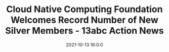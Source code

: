 ---
"title": "Cloud Native Computing Foundation Welcomes Record Number of New Silver Members - 13abc Action News"
"date": "2021-10-13 16:0:0"
"feed_name": "GOOGLENEWSINDUSTRIAL"
"feed_website": "https://news.google.com/search?q=industrial%2Bincident&hl=en-US&gl=US&ceid=US:en"
"feed_rss": "https://news.google.com/rss/search?q=industrial%2Bincident&hl=en-US&gl=US&ceid=US:en"
"link": "https://www.13abc.com/prnewswire/2021/10/13/cloud-native-computing-foundation-welcomes-record-number-new-silver-members/"
"source": "{'href': 'https://www.13abc.com', 'title': '13abc Action News'}"
"file": "_posts/2021-1-1-481f2d2edab98cf5da76885af2bc2a59fc2c4956.md"
"accident": "0"
"drilling": "0"
"dead": "0"
"injured": "0"
"arrested": "0"
"place": "unknown place"
"where": "unknown site"
"causes": "unknown"
"place_uri": "unknown place"
---
